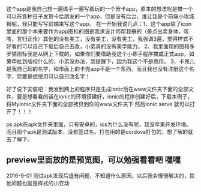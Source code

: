这个app是我自己想一遍练手一遍写着玩的一个贺卡app，原本的想法呢是搞一个可以在各种日子发贺卡给朋友的一个app，但是没有后台，谁让我是个前端小攻城狮呢，我只能写写前端来写这个app。
在一开始我说几点：1、这个app除了icon里面的那个本来要作为app图标的图是我求设计师帮我搞的（差点出卖身体，咳咳，言归正传）其他的没有美工，没有美工，没有美工，我强调3遍，觉得样式不好看的可以自己下载后自己去改，小弟真的没有美学能力。
2、我里面用的图和多罗猫图标我是从网上下载的，如果你们要借助我这个小练手程序搞成正式app，如果牵扯到版权什么的，小弟没办法，我提醒下，因为我这个不是商用。
3、卡兜儿是我自己起的名字，和市面上的卡兜app不是一个东西，而且我也没有注册这个名字，您要是想使用可以自己改名字！


好了说下安装吧：我发到网上的程序只是生成ionic后在www文件夹下面的全部文件，要是想看看的话在ionic的环境搭建好，ionic的程序创建好后，下载本例子，将MyIonic文件夹下面的全部拷贝到你的www文件夹下 然后ionic serve 就可以打开了！！！


ps:apk在apk文件夹里面，只有安卓的，ios为什么没有呢，我没苹果开发环境。而且那个apk是测试版本，没有签过名，打包用的是cordova打包的，想了解的就去了解下。

preview里面放的是预览图，可以勉强看看吧 嘿嘿
------------------------------------------------------------------------------------------------------------------
2016-9-01
测试apk发现后退有问题，不知道什么原因，以后我会慢慢解决的，其他问题也就是样式的小变动


